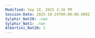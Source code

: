 ```yaml
---
Modified: Sep 18, 2025 3:16 PM
Session-Date: 2025-10-24T00:00:00.000Z
Sylphir_Nat20: .nan
Sylphir_Nat1: .nan
Albertini_Nat20: 1
---
```


